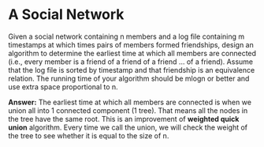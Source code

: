 A Social Network 
==================

Given a social network containing n members and a log 
file containing m timestamps at which times pairs of 
members formed friendships, design an algorithm to 
determine the earliest time at which all members are connected 
(i.e., every member is a friend of a friend of a friend … of a 
friend). Assume that the log file is sorted by timestamp and 
that friendship is an equivalence relation. The running time of
your algorithm should be mlogn or better and use extra space 
proportional to n.

**Answer:**
The earliest time at which all members are connected is when we 
union all into 1 connected component (1 tree). That 
means all the nodes in the tree have the same root.
This is an improvement of **weighted quick union** algorithm. 
Every time we call the union, we will check the weight of the 
tree to see whether it is equal to the size of n.
